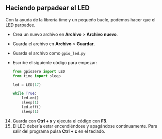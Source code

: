 ## Haciendo parpadear el LED

Con la ayuda de la librería time y un pequeño bucle, podemos hacer que el LED parpadee.

- Crea un nuevo archivo en **Archivo** > **Archivo nuevo**.
- Guarda el archivo en **Archivo** > **Guardar**.
- Guarda el archivo como `gpio_led.py`
- Escribe el siguiente código para empezar:

	``` python
	from gpiozero import LED
	from time import sleep

	led = LED(17)

	while True:
		led.on()
		sleep(1)
		led.off()
		sleep(1)

	```
14. Guarda con **Ctrl + s** y ejecuta el código con **F5**.
15. El LED debería estar encendiéndose y apagándose continuamente. Para salir del programa pulsa **Ctrl + c** en el teclado.

